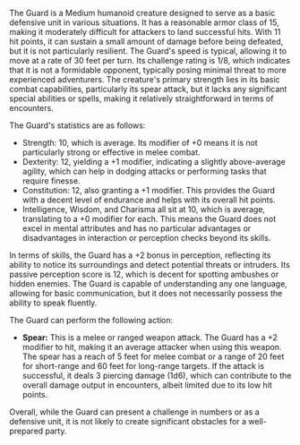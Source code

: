 The Guard is a Medium humanoid creature designed to serve as a basic defensive unit in various situations. It has a reasonable armor class of 15, making it moderately difficult for attackers to land successful hits. With 11 hit points, it can sustain a small amount of damage before being defeated, but it is not particularly resilient. The Guard's speed is typical, allowing it to move at a rate of 30 feet per turn. Its challenge rating is 1/8, which indicates that it is not a formidable opponent, typically posing minimal threat to more experienced adventurers. The creature's primary strength lies in its basic combat capabilities, particularly its spear attack, but it lacks any significant special abilities or spells, making it relatively straightforward in terms of encounters.

The Guard's statistics are as follows:

- Strength: 10, which is average. Its modifier of +0 means it is not particularly strong or effective in melee combat.
- Dexterity: 12, yielding a +1 modifier, indicating a slightly above-average agility, which can help in dodging attacks or performing tasks that require finesse.
- Constitution: 12, also granting a +1 modifier. This provides the Guard with a decent level of endurance and helps with its overall hit points.
- Intelligence, Wisdom, and Charisma all sit at 10, which is average, translating to a +0 modifier for each. This means the Guard does not excel in mental attributes and has no particular advantages or disadvantages in interaction or perception checks beyond its skills.

In terms of skills, the Guard has a +2 bonus in perception, reflecting its ability to notice its surroundings and detect potential threats or intruders. Its passive perception score is 12, which is decent for spotting ambushes or hidden enemies. The Guard is capable of understanding any one language, allowing for basic communication, but it does not necessarily possess the ability to speak fluently.

The Guard can perform the following action:

- **Spear:** This is a melee or ranged weapon attack. The Guard has a +2 modifier to hit, making it an average attacker when using this weapon. The spear has a reach of 5 feet for melee combat or a range of 20 feet for short-range and 60 feet for long-range targets. If the attack is successful, it deals 3 piercing damage (1d6), which can contribute to the overall damage output in encounters, albeit limited due to its low hit points.

Overall, while the Guard can present a challenge in numbers or as a defensive unit, it is not likely to create significant obstacles for a well-prepared party.
